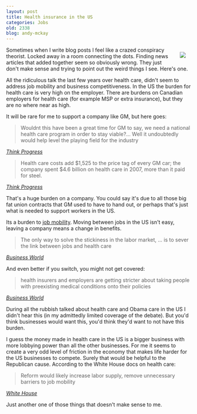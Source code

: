 ```yaml
---
layout: post
title: Health insurance in the US
categories: Jobs
old: 2338
blog: andy-mckay
---
```

<img src="http://farm2.staticflickr.com/1319/1404062440_6228b765b6_m.jpg" style="padding: 1em; display: right; float: right" />
<p>Sometimes when I write blog posts I feel like a crazed conspiracy theorist. Locked away in a room connecting the dots. Finding news articles that added together seem so obviously wrong. They just don't make sense and trying to point out the weird things I see. Here's one.</p>
<p>All the ridiculous talk the last few years over health care, didn't seem to address job mobility and business competitiveness. In the US the burden for health care is very high on the employer. There are burdens on Canadian employers for health care (for example MSP or extra insurance), but they are no where near as high.</p>
<p>It will be rare for me to support a company like GM, but here goes:</p>
<blockquote>Wouldnt this have been a great time for GM to say, we need a national health care program in order to stay viable?... Well it undoubtedly would help level the playing field for the industry</blockquote>
<cite><a href="http://thinkprogress.org/politics/2008/12/05/33286/gm-health-care-reform/?mobile=nc">Think Progress</a></cite>
<blockquote>Health care costs add $1,525 to the price tag of every GM car; the company spent $4.6 billion on health care in 2007, more than it paid for steel.</blockquote>
<cite><a href="http://thinkprogress.org/politics/2008/12/05/33286/gm-health-care-reform/?mobile=nc">Think Progress</a></cite>
<p>That's a huge burden on a company. You could say it's due to all those big fat union contracts that GM used to have to hand out, or perhaps that's just what is needed to support workers in the US.</p>
<p>Its a burden to <a href="http://www.ibtimes.com/articles/259686/20111201/u-s-health-care-reform-act-plus.htm">job mobility</a>. Moving between jobs in the US isn't easy, leaving a company means a change in benefits.</p>
<blockquote>The only way to solve the stickiness in the labor market, ... is to sever the link between jobs and health care</blockquote>
<cite><a href="http://www.businessweek.com/magazine/content/07_05/b4019086.htm">Business World</a></cite>
<p>And even better if you switch, you might not get covered:</p>
<blockquote>health insurers and employers are getting stricter about taking people with preexisting medical conditions onto their policies</blockquote>
<cite><a href="http://www.businessweek.com/magazine/content/07_05/b4019086.htm">Business World</a></cite>
<p>During all the rubbish talked about health care and Obama care in the US I didn't hear this (in my admittedly limited coverage of the debate). But you'd think businesses would want this, you'd think they'd want to not have this burden.</p>
<p>I guess the money made in health care in the US is a bigger business with more lobbying power than all the other businesses. For me it seems to create a very odd level of friction in the economy that makes life harder for the US businesses to compete. Surely that would be helpful to the Republican cause. According to the White House docs on health care:</p>
<blockquote>
Reform would likely increase labor supply, remove unnecessary barriers to job mobility</blockquote>
<cite><a href="http://www.whitehouse.gov/administration/eop/cea/TheEconomicCaseforHealthCareReform">White House</a></cite>
<p>Just another one of those things that doesn't make sense to me.</p>